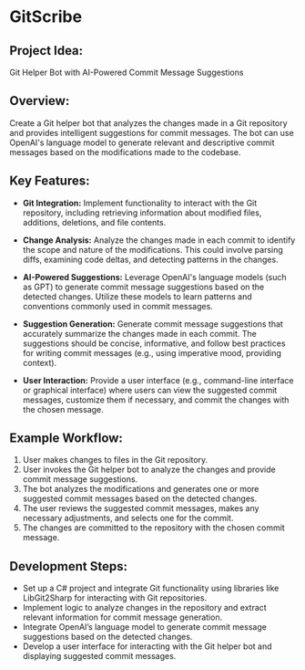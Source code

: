# GitScribe
## Project Idea: 
Git Helper Bot with AI-Powered Commit Message Suggestions

## Overview:
Create a Git helper bot that analyzes the changes made in a Git repository and provides intelligent suggestions for commit messages. The bot can use OpenAI's language model to generate relevant and descriptive commit messages based on the modifications made to the codebase.

## Key Features:

* __Git Integration:__ 
   Implement functionality to interact with the Git repository, including retrieving information about modified files, additions, deletions, and file contents.

* __Change Analysis:__
   Analyze the changes made in each commit to identify the scope and nature of the modifications. This could involve parsing diffs, examining code deltas, and detecting patterns in the changes.

* __AI-Powered Suggestions:__
   Leverage OpenAI's language models (such as GPT) to generate commit message suggestions based on the detected changes. Utilize these models to learn patterns and conventions commonly used in commit messages.

* __Suggestion Generation:__
   Generate commit message suggestions that accurately summarize the changes made in each commit. The suggestions should be concise, informative, and follow best practices for writing commit messages (e.g., using imperative mood, providing context).

* __User Interaction:__
   Provide a user interface (e.g., command-line interface or graphical interface) where users can view the suggested commit messages, customize them if necessary, and commit the changes with the chosen message.

## Example Workflow:

1. User makes changes to files in the Git repository.
2. User invokes the Git helper bot to analyze the changes and provide commit message suggestions.
3. The bot analyzes the modifications and generates one or more suggested commit messages based on the detected changes.
4. The user reviews the suggested commit messages, makes any necessary adjustments, and selects one for the commit.
5. The changes are committed to the repository with the chosen commit message.

## Development Steps:

* Set up a C# project and integrate Git functionality using libraries like LibGit2Sharp for interacting with Git repositories.
* Implement logic to analyze changes in the repository and extract relevant information for commit message generation.
* Integrate OpenAI’s language model to generate commit message suggestions based on the detected changes.
* Develop a user interface for interacting with the Git helper bot and displaying suggested commit messages.
